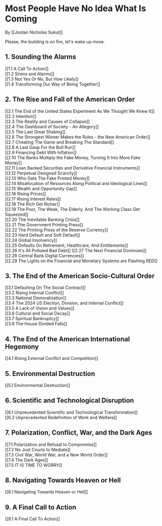 # Most People Have No Idea What Is Coming

By [[Jordan Nicholas Sukut]]

Please, the building is on fire, let's wake up move. 

## 1. Sounding the Alarms

[[1.1 A Call To Action]]  
[[1.2 Sirens and Alarms]]  
[[1.3 Not Yes Or No, But How Likely]]  
[[1.4 Transforming Our Way of Being Together]]  

## 2. The Rise and Fall of the American Order 

[[2.1 The End of the United States Experiment As We Thought We Knew It]]  
[[2.2 Intention]]  
[[2.3 The Reality and Causes of Collapse]]  
[[2.4 The Dashboard of Society - An Allegory]]  
[[2.5 The Last Great Shaking]]  
[[2.6 The Strongest Winner Makes the Rules - the New American Order]]  
[[2.7 Cheating The Game and Breaking The Standard]]  
[[2.8 A Last Gasp For the Bull Run]]  
[[2.9 Financing Debt With Inflation]]  
[[2.10 The Banks Multiply the Fake Money, Turning It Into More Fake Money]]  
[[2.11 Loan Backed Securities and Derivative Financial Instruments]]  
[[2.12 Perpetual Designed Scarcity]]  
[[2.13 Who Gets The Fake Printed Money]]  
[[2.14 Misallocation of Resources Along Political and Ideological Lines]]  
[[2.15 Wealth and Opportunity Gap]]  
[[2.16 Rising Prices]]  
[[2.17 Rising Interest Rates]]  
[[2.18 The Rich Get Richer]]  
[[2.19 The Poor, The Weak, The Elderly, And The Working Class Get Squeezed]]  
[[2.20 The Inevitable Banking Crisis]]  
[[2.21 The Government Printing Press]]  
[[2.22 The Printing Press of the Reserve Currency]]  
[[2.23 Hard Default and Soft Default]]  
[[2.24 Global Insolvency]]  
[[2.25 Defaults On Retirement, Healthcare, And Entitlements]]  
[[2.26 It's All Polluted Bad Debt]] 
[[2.27 The Next Financial Dominoes]]  
[[2.28 Central Bank Digital Currencies]]  
[[2.29 The Lights on the Financial and Monetary Systems are Flashing RED]]  

## 3. The End of the American Socio-Cultural Order 

[[3.1 Defaulting On The Social Contract]]  
[[3.2 Rising Internal Conflict]]  
[[3.3 National Demoralization]]  
[[3.4 The 2024 US Election, Division, and Internal Conflict]]  
[[3.5 A Lack of Vision and Values]]  
[[3.6 Cultural and Social Decay]]  
[[3.7 Spiritual Bankruptcy]]  
[[3.8 The House Divided Falls]]  

## 4. The End of the American International Hegemony 

[[4.1 Rising External Conflict and Competition]]  

## 5. Environmental Destruction

[[5.1 Environmental Destruction]]

## 6. Scientific and Technological Disruption 

[[6.1 Unprecedented Scientific and Technological Transformation]]  
[[6.2 Unprecedented Redefinition of Work and Welfare]]  

## 7. Polarization, Conflict,  War, and the Dark Ages

[[7.1 Polarization and Refusal to Compromise]]  
[[7.2 No Just Courts to Mediate]]  
[[7.3 Civil War, World War, and a New World Order]]  
[[7.4 The Dark Ages]]  
[[7.5 IT IS TIME TO WORRY]]  

## 8. Navigating Towards Heaven or Hell

[[8.1 Navigating Towards Heaven or Hell]]  

## 9. A Final Call to Action

[[9.1 A Final Call To Action]]
